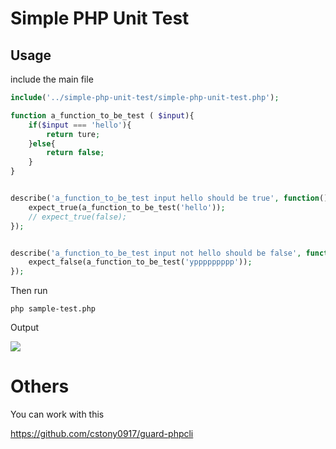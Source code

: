 # Simple PHP Unit Test

## Usage

include the main file
```php
include('../simple-php-unit-test/simple-php-unit-test.php');

function a_function_to_be_test ( $input){
	if($input === 'hello'){
		return ture;
	}else{
		return false;
	}
}


describe('a_function_to_be_test input hello should be true', function(){
	expect_true(a_function_to_be_test('hello'));
	// expect_true(false);
});


describe('a_function_to_be_test input not hello should be false', function(){
	expect_false(a_function_to_be_test('yppppppppp'));
});
```

Then run

```
php sample-test.php
```

Output

![](http://i.imgur.com/UfyO4u4.png)

# Others

You can work with this

<https://github.com/cstony0917/guard-phpcli>
